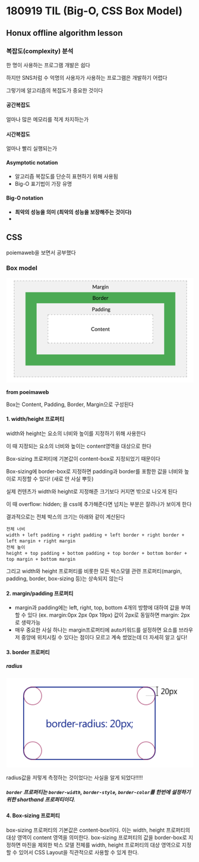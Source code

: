 # 180919 TIL (Big-O, CSS Box Model)

## Honux offline algorithm lesson

### 복잡도(complexity) 분석

한 명이 사용하는 프로그램 개발은 쉽다

하지만 SNS처럼 수 억명의 사용자가 사용하는 프로그램은 개발하기 어렵다

그렇기에 알고리즘의 복잡도가 중요한 것이다

#### 공간복잡도

얼마나 많은 메모리를 적게 차지하는가

#### 시간복잡도

얼마나 빨리 실행되는가

#### Asymptotic notation

- 알고리즘 복잡도를 단순히 표현하기 위해 사용됨
- Big-O 표기법이 가장 유명

#### Big-O notation

- **최악의 성능을 의미 (최악의 성능을 보장해주는 것이다)**
- 

## CSS

poiemaweb을 보면서 공부했다

### Box model

<img src="./images/180919TIL/boxmodel.png">

**from poeimaweb**

Box는 Content, Padding, Border, Margin으로 구성된다

#### 1. width/height 프로퍼티

width와 height는 요소의 너비와 높이를 지정하기 위해 사용한다

이 때 지정되는 요소의 너비와 높이는 content영역을 대상으로 한다

Box-sizing 프로퍼티에 기본값이 content-box로 지정되었기 때문이다

Box-sizing에 border-box로 지정하면 padding과 border를 포함한 값을 너비와 높이로 지정할 수 있다! (새로 안 사실 뿌듯)

실제 컨텐츠가 width와 height로 지정해준 크기보다 커지면 밖으로 나오게 된다

이 때 overflow: hidden; 을 css에 추가해준다면 넘치는 부분은 잘려나가 보이게 한다

결과적으로는 전체 박스의 크기는 아래와 같이 계산된다

```
전체 너비
width + left padding + right padding + left border + right border + left margin + right margin
전체 높이
height + top padding + bottom padding + top border + bottom border + top margin + bottom margin
```

그리고 width와 height 프로퍼티를 비롯한 모든 박스모델 관련 프로퍼티(margin, padding, border, box-sizing 등)는 상속되지 않는다

#### 2. margin/padding 프로퍼티

- margin과 padding에는 left, right, top, bottom 4개의 방향에 대하여 값을 부여할 수 있다 (ex. margin:0px 2px 0px 19px) 값이 2px로 동일하면 margin: 2px로 생략가능
- 매우 중요한 사실 하나는 margin프로퍼티에 auto키워드를 설정하면 요소를 브라우저 중앙에 위치시킬 수 있다는 점이다 모르고 계속 썼었는데 더 자세히 알고 싶다!

#### 3. border 프로퍼티

##### radius

<img src="images/180919TIL/radius.png">

radius값을 저렇게 측정하는 것이었다는 사실을 알게 되었다!!!!!

##### `border` 프로퍼티는 `border-width`, `border-style`, `border-color`를 한번에 설정하기 위한 shorthand 프로퍼티이다.

#### 4. Box-sizing 프로퍼티

box-sizing 프로퍼티의 기본값은 content-box이다. 이는 width, height 프로퍼티의 대상 영역이 content 영역을 의미한다. box-sizing 프로퍼티의 값을 border-box로 지정하면 마진을 제외한 박스 모델 전체를 width, height 프로퍼티의 대상 영역으로 지정할 수 있어서 CSS Layout을 직관적으로 사용할 수 있게 한다.